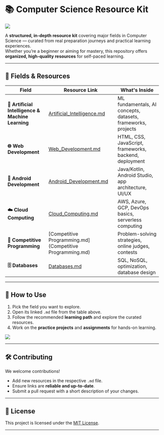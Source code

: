 # 📚 Computer Science Resource Kit

![](https://i.imgur.com/waxVImv.png)

A **structured, in-depth resource kit** covering major fields in Computer Science — curated from real preparation journeys and practical learning experiences.  
Whether you’re a beginner or aiming for mastery, this repository offers **organized, high-quality resources** for self-paced learning.

---

## 📂 Fields & Resources

| Field                                             | Resource Link                                                                                 | What's Inside                                                |
| ------------------------------------------------- | --------------------------------------------------------------------------------------------- | ------------------------------------------------------------ |
| **🤖 Artificial Intelligence & Machine Learning** | [Artificial_Intelligence.md](AI%20%26%20ML/Artificial_Intelligence.md)                        | ML fundamentals, AI concepts, datasets, frameworks, projects |
| **🌐 Web Development**                            | [Web_Development.md](Web%20Development/Web_Development.md)                                   | HTML, CSS, JavaScript, frameworks, backend, deployment       |
| **📱 Android Development**                        | [Android_Development.md](Android%20Development/Android_Development.md)                       | Java/Kotlin, Android Studio, app architecture, UI/UX         |
| **☁️ Cloud Computing**                            | [Cloud_Computing.md](cloud_devops/Cloud_Computing.md)                                         | AWS, Azure, GCP, DevOps basics, serverless computing         |
| **🧠 Competitive Programming**                    | [Competitive Programming.md](Competitive Programming.md)                                     | Problem-solving strategies, online judges, contests          |
| **🗄️ Databases**                                 | [Databases.md](Databases.md)                                                                  | SQL, NoSQL, optimization, database design                    |
---

## 🎯 How to Use

1. Pick the field you want to explore.
2. Open its linked `.md` file from the table above.
3. Follow the recommended **learning path** and explore the curated resources.
4. Work on the **practice projects** and **assignments** for hands-on learning.

![](https://i.imgur.com/waxVImv.png)

---

## 🛠 Contributing

We welcome contributions!

- Add new resources in the respective `.md` file.
- Ensure links are **reliable and up-to-date**.
- Submit a pull request with a short description of your changes.

---

## 📜 License

This project is licensed under the [MIT License](LICENSE).

---
